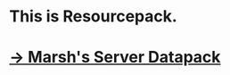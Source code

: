 # This is Resourcepack.
# [→ Marsh's Server Datapack](https://github.com/Marshmachell/Marsh-Server-Datapack)